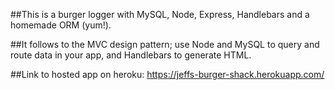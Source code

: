 ##This is a burger logger with MySQL, Node, 
Express, Handlebars and a homemade ORM (yum!). 

##It follows to the MVC design pattern; use Node and MySQL to query and route data in your app, and Handlebars to generate  HTML.

##Link to hosted app on heroku: https://jeffs-burger-shack.herokuapp.com/


